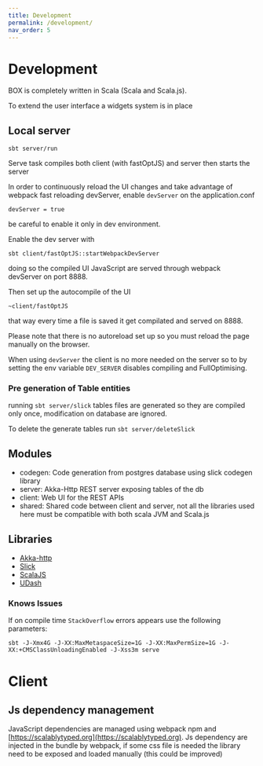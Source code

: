 ```yaml
---
title: Development
permalink: /development/
nav_order: 5
---
```


# Development

BOX is completely written in Scala (Scala and Scala.js).

To extend the user interface a widgets system is in place

## Local server

```
sbt server/run
```
Serve task compiles both client (with fastOptJS) and server then starts the server

In order to continuously reload the UI changes and take advantage of webpack fast reloading devServer, enable `devServer` on the application.conf
```
devServer = true
```
be careful to enable it only in dev environment.

Enable the dev server with
```
sbt client/fastOptJS::startWebpackDevServer
``` 
doing so the compiled UI JavaScript are served through webpack devServer on port 8888.

Then set up the autocompile of the UI
```
~client/fastOptJS
```
that way every time a file is saved it get compilated and served on 8888.

Please note that there is no autoreload set up so you must reload the page manually on the browser.

When using `devServer` the client is no more needed on the server so to by setting the env variable `DEV_SERVER` disables compiling and FullOptimising.

### Pre generation of Table entities
running `sbt server/slick` tables files are generated so they are compiled only once, modification on database are ignored.

To delete the generate tables run `sbt server/deleteSlick`



## Modules

- codegen: Code generation from postgres database using slick codegen library
- server: Akka-Http REST server exposing tables of the db
- client: Web UI for the REST APIs
- shared: Shared code between client and server, not all the libraries used here must be compatible with both scala JVM and Scala.js

## Libraries


- [Akka-http](https://doc.akka.io/docs/akka-http/current/)
- [Slick](http://slick.lightbend.com/)
- [ScalaJS](http://www.scala-js.org/)
- [UDash](http://udash.io/)


### Knows Issues


If on compile time `StackOverflow` errors appears use the following parameters:
```
sbt -J-Xmx4G -J-XX:MaxMetaspaceSize=1G -J-XX:MaxPermSize=1G -J-XX:+CMSClassUnloadingEnabled -J-Xss3m serve
```

# Client

## Js dependency management

JavaScript dependencies are managed using webpack npm and [https://scalablytyped.org](https://scalablytyped.org).
Js dependency are injected in the bundle by webpack, if some css file is needed the library need to be exposed and loaded manually (this could be improved)